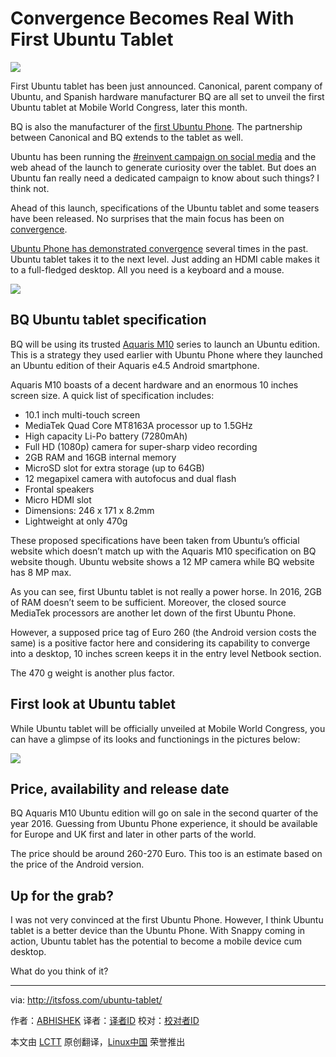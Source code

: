 Convergence Becomes Real With First Ubuntu Tablet
====================================================

![](http://itsfoss.com/wp-content/uploads/2016/02/front-landscape-1-e1454624669422.jpg)

First Ubuntu tablet has been just announced. Canonical, parent company of Ubuntu, and Spanish hardware manufacturer BQ are all set to unveil the first Ubuntu tablet at Mobile World Congress, later this month.

BQ is also the manufacturer of the [first Ubuntu Phone](http://itsfoss.com/ubuntu-phone-specification-release-date-pricing/). The partnership between Canonical and BQ extends to the tablet as well.

Ubuntu has been running the [#reinvent campaign on social media](https://business.facebook.com/media/set/?set=a.656637987810305.1073741827.115098615297581&type=3) and the web ahead of the launch to generate curiosity over the tablet. But does an Ubuntu fan really need a dedicated campaign to know about such things? I think not.

Ahead of this launch, specifications of the Ubuntu tablet and some teasers have been released. No surprises that the main focus has been on [convergence](https://insights.ubuntu.com/2015/10/20/ubuntus-path-to-convergence/).

[Ubuntu Phone has demonstrated convergence](http://www.omgubuntu.co.uk/2015/02/new-video-shows-off-ubuntu-convergence-demoed-on-tablet-phone) several times in the past. Ubuntu tablet takes it to the next level. Just adding an HDMI cable makes it to a full-fledged desktop. All you need is a keyboard and a mouse.

![](http://itsfoss.com/wp-content/uploads/2016/02/convergence-ubuntu-e1454624459103.jpg)

## BQ Ubuntu tablet specification

BQ will be using its trusted [Aquaris M10](http://www.bq.com/es/aquaris-m10) series to launch an Ubuntu edition. This is a strategy they used earlier with Ubuntu Phone where they launched an Ubuntu edition of their Aquaris e4.5 Android smartphone.

Aquaris M10 boasts of a decent hardware and an enormous 10 inches screen size. A quick list of specification includes:

- 10.1 inch multi-touch screen
- MediaTek Quad Core MT8163A processor up to 1.5GHz
- High capacity Li-Po battery (7280mAh)
- Full HD (1080p) camera for super-sharp video recording
- 2GB RAM and 16GB internal memory
- MicroSD slot for extra storage (up to 64GB)
- 12 megapixel camera with autofocus and dual flash
- Frontal speakers
- Micro HDMI slot
- Dimensions: 246 x 171 x 8.2mm
- Lightweight at only 470g

These proposed specifications have been taken from Ubuntu’s official website which doesn’t match up with the Aquaris M10 specification on BQ website though. Ubuntu website shows a 12 MP camera while BQ website has 8 MP max.

As you can see, first Ubuntu tablet is not really a power horse. In 2016, 2GB of RAM doesn’t seem to be sufficient. Moreover, the closed source MediaTek processors are another let down of the first Ubuntu Phone.

However, a supposed price tag of Euro 260 (the Android version costs the same) is a positive factor here and considering its capability to converge into a desktop, 10 inches screen keeps it in the entry level Netbook section.

The 470 g weight is another plus factor.

## First look at Ubuntu tablet

While Ubuntu tablet will be officially unveiled at Mobile World Congress, you can have a glimpse of its looks and functionings in the pictures below:

![](http://itsfoss.com/wp-content/uploads/2016/02/tablet-overview-hero-300x182.png)

## Price, availability and release date

BQ Aquaris M10 Ubuntu edition will go on sale in the second quarter of the year 2016. Guessing from Ubuntu Phone experience, it should be available for Europe and UK first and later in other parts of the world.

The price should be around 260-270 Euro. This too is an estimate based on the price of the Android version.

## Up for the grab?

I was not very convinced at the first Ubuntu Phone. However, I think Ubuntu tablet is a better device than the Ubuntu Phone. With Snappy coming in action, Ubuntu tablet has the potential to become a mobile device cum desktop.

What do you think of it?

------------------------------------------------------------------------------

via: http://itsfoss.com/ubuntu-tablet/

作者：[ABHISHEK][a]
译者：[译者ID](https://github.com/译者ID)
校对：[校对者ID](https://github.com/校对者ID)

本文由 [LCTT](https://github.com/LCTT/TranslateProject) 原创翻译，[Linux中国](https://linux.cn/) 荣誉推出

[a]:http://itsfoss.com/author/abhishek/

